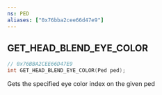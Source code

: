 ```yaml
---
ns: PED
aliases: ["0x76bba2cee66d47e9"]
---
```

## GET_HEAD_BLEND_EYE_COLOR

```c
// 0x76BBA2CEE66D47E9
int GET_HEAD_BLEND_EYE_COLOR(Ped ped);
```

Gets the specified eye color index on the given ped


